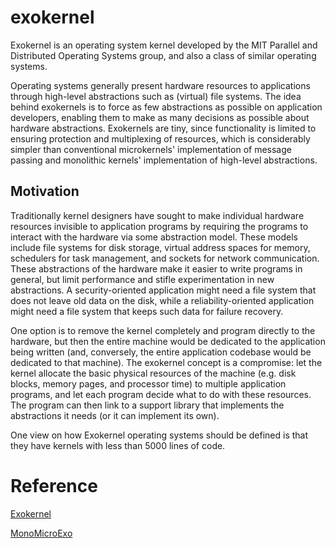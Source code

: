 

# exokernel

Exokernel is an operating system kernel developed by the MIT Parallel and Distributed Operating Systems group, and also a class of similar operating systems.

Operating systems generally present hardware resources to applications through high-level abstractions such as (virtual) file systems. The idea behind exokernels is to force as few abstractions as possible on application developers, enabling them to make as many decisions as possible about hardware abstractions. Exokernels are tiny, since functionality is limited to ensuring protection and multiplexing of resources, which is considerably simpler than conventional microkernels' implementation of message passing and monolithic kernels' implementation of high-level abstractions.


## Motivation

Traditionally kernel designers have sought to make individual hardware resources invisible to application programs by requiring the programs to interact with the hardware via some abstraction model. These models include file systems for disk storage, virtual address spaces for memory, schedulers for task management, and sockets for network communication. These abstractions of the hardware make it easier to write programs in general, but limit performance and stifle experimentation in new abstractions. A security-oriented application might need a file system that does not leave old data on the disk, while a reliability-oriented application might need a file system that keeps such data for failure recovery.

One option is to remove the kernel completely and program directly to the hardware, but then the entire machine would be dedicated to the application being written (and, conversely, the entire application codebase would be dedicated to that machine). The exokernel concept is a compromise: let the kernel allocate the basic physical resources of the machine (e.g. disk blocks, memory pages, and processor time) to multiple application programs, and let each program decide what to do with these resources. The program can then link to a support library that implements the abstractions it needs (or it can implement its own).

One view on how Exokernel operating systems should be defined is that they have kernels with less than 5000 lines of code.



# Reference

[Exokernel](https://en.wikipedia.org/wiki/Exokernel)

[MonoMicroExo](https://www.inso.tuwien.ac.at/uploads/media/OSKP_MonoMicroExo.pdf)




